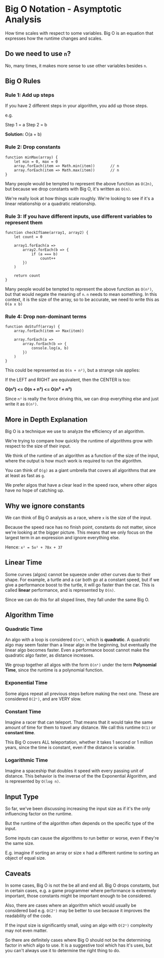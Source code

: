 # Big O Notation - Asymptotic Analysis

How time scales with respect to some variables. Big O is an equation that expresses how the runtime changes and scales.

## Do we need to use `n`?

No, many times, it makes more sense to use other variables besides `n`.

## Big O Rules

### Rule 1: Add up steps

If you have 2 different steps in your algorithm, you add up those steps.

e.g. 

Step 1 = a
Step 2 = b

**Solution:** O(a + b) 

### Rule 2: Drop constants

    function minMax(array) {
        let min = 0, max = 0
        array.forEach(item => Math.min(item))       // n
        array.forEach(item => Math.max(item))       // n
    }

Many people would be tempted to represent the above function as `O(2n)`, but because we drop constants with Big O, it's written as `O(n)`.

We're really look at how things scale roughly. We're looking to see if it's a linear relationship or a quadratic relationship.

### Rule 3: If you have different inputs, use different variables to represent them

    function checkIfSame(array1, array2) {
        let count = 0
    
        array1.forEach(a => 
            array2.forEach(b => {
                if (a === b) 
                    count++
            })
        )
    
        return count
    }

Many people would be tempted to represent the above function as `O(n²)`, but that would negate the meaning of `n`. `n` needs to mean something. In this context, it is the size of the array, so to be accurate, we need to write this as `O(a x b)`

### Rule 4: Drop non-dominant terms

    function doStuff(array) {
        array.forEach(item => Max(item))

        array.forEach(a => 
            array.forEach(b => {
                console.log(a, b)
            })
        )
    }

This could be represented as `O(n + n²)`, but a strange rule applies:

If the LEFT and RIGHT are equivalent, then the CENTER is too:

**O(n²) <= O(n + n²) <= O(n² + n²)**

Since `n²` is really the force driving this, we can drop everything else and just write it as `O(n²)`.

## More in Depth Explanation

Big O is a technique we use to analyze the efficiency of an algorithm. 

We're trying to compare how quickly the runtime of algorithms grow with respect to the size of their input.

We think of the runtime of an algorithm as a function of the size of the input, where the output is how much work is required to run the algorithm.

You can think of `O(g)` as a giant umbrella that covers all algorithms that are at least as fast as `g`.

We prefer algos that have a clear lead in the speed race, where other algos have no hope of catching up.

## Why we ignore constants

We can think of Big O analysis as a race, where `x` is the size of the input. 

Because the speed race has no finish point, constants do not matter, since we're looking at the bigger picture. This means that we only focus on the largest term in an expression and ignore everything else.

Hence: `x² = 5x² + 78x + 37`

## Linear Time

Some curves (algos) cannot be squeeze under other curves due to their shape. For example, a turtle and a car both go at a constant speed, but if we give a performance boost to the turtle, it will go faster than the car. This is called **linear** performance, and is represented by `O(n)`.

Since we can do this for all sloped lines, they fall under the same Big O.

## Algorithm Time

### Quadratic Time

An algo with a loop is considered `O(n²)`, which is **quadratic**. A quadratic algo may seem faster than a linear algo in the beginning, but eventually the linear algo becomes faster. Even a performance boost cannot make the quadratic algo faster, as distance increases.

We group together all algos with the form `O(nᵏ)` under the term **Polynomial Time**, since the runtime is a polynomial function. 

### Exponential Time

Some algos repeat all previous steps before making the next one. These are considered `O(2ⁿ)`, and are VERY slow.

### Constant Time

Imagine a racer that can teleport. That means that it would take the same amount of time for them to travel any distance. We call this runtime `O(1)` or **constant time**.

This Big O covers ALL teleportation, whether it takes 1 second or 1 million years, since the time is constant, even if the distance is variable.

### Logarithmic Time 

Imagine a spaceship that doubles it speed with every passing unit of distance. This behavior is the inverse of the the Exponential Algorithm, and is represented by `O(log n)`.

## Input Type

So far, we've been discussing increasing the input size as if it's the only influencing factor on the runtime. 

But the runtime of the algorithm often depends on the specific type of the input. 

Some inputs can cause the algorithms to run better or worse, even if they're the same size.

E.g. imagine if sorting an array or size x had a different runtime to sorting an object of equal size.

## Caveats

In some cases, Big O is not the be all and end all. Big O drops constants, but in certain cases, e.g. a game programmer where performance is extremely important, those constants might be important enough to be considered.

Also, there are cases where an algorithm which would usually be considered bad e.g. `O(2ⁿ)` may be better to use because it improves the readability of the code. 

If the input size is significantly small, using an algo with `O(2ⁿ)` complexity may not even matter.

So there are definitely cases where Big O should not be the determining factor in which algo to use. It is a suggestive tool which has it's uses, but you can't always use it to determine the right thing to do.
